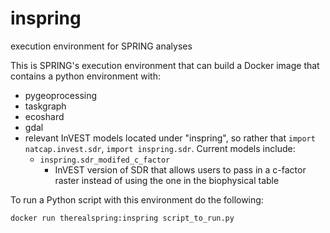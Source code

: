 # inspring
execution environment for SPRING analyses 

This is SPRING's execution environment that can build a Docker image that contains a python environment with:
* pygeoprocessing
* taskgraph
* ecoshard
* gdal
* relevant InVEST models located under "inspring", so rather that `import natcap.invest.sdr`, `import inspring.sdr`. Current models include:
  * `inspring.sdr_modifed_c_factor`
    * InVEST version of SDR that allows users to pass in a c-factor raster instead of using the one in the biophysical table

To run a Python script with this environment do the following:

```
docker run therealspring:inspring script_to_run.py
```
